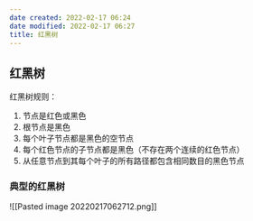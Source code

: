 ```yaml
---
date created: 2022-02-17 06:24
date modified: 2022-02-17 06:27
title: 红黑树
---
```

## 红黑树
红黑树规则：
1. 节点是红色或黑色
2. 根节点是黑色
3. 每个叶子节点都是黑色的空节点
4. 每个红色节点的子节点都是黑色（不存在两个连续的红色节点）
5. 从任意节点到其每个叶子的所有路径都包含相同数目的黑色节点

### 典型的红黑树
![[Pasted image 20220217062712.png]]